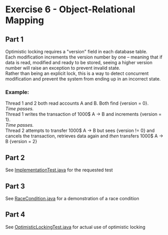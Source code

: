 # Exercise 6 - Object-Relational Mapping

## Part 1

Optimistic locking requires a "version" field in each database table.  
Each modification increments the version number by one –
meaning that if data is read, modified and ready to be stored,
seeing a higher version number will raise an exception to prevent invalid state.  
Rather than being an explicit lock, this is a way to detect concurrent modification
and prevent the system from ending up in an incorrect state.

### Example:

Thread 1 and 2 both read accounts A and B. Both find {version = 0}.  
*Time passes.*  
Thread 1 writes the transaction of 1000$ A -> B and increments {version = 1}.  
*Time passes.*  
Thread 2 attempts to transfer 1000$ A -> B but sees {version != 0}
and cancels the transaction, retrieves data again and *then* transfers 1000$ A -> B {version = 2}

## Part 2

See
[ImplementationTest.java](src/main/java/toberge/insecureBank/ImplementationTest.java)
for the requested test

## Part 3

See
[RaceCondition.java](src/main/java/toberge/insecureBank/RaceCondition.java)
for a demonstration of a race condition

## Part 4

See
[OptimisticLockingTest.java](src/main/java/toberge/lockedBank/OptimisticLockingTest.java)
for actual use of optimistic locking
